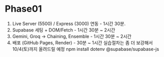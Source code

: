 # Phase01

1. Live Server (5500) / Express (3000) 연동 - 1시간 30분.
2. Supabase 세팅 + DOM/Fetch - 1시간 30분 ~ 2시간
3. Gemini, Groq -> Chaining, Ensemble - 1시간 30분 ~ 2시간
4. 배포 (GitHub Pages, Render) - 30분 ~ 1시간
실습절차는 좀 더 보강해서 10/4(토)까지 올려드릴 예정
npm install dotenv @supabase/supabase-js